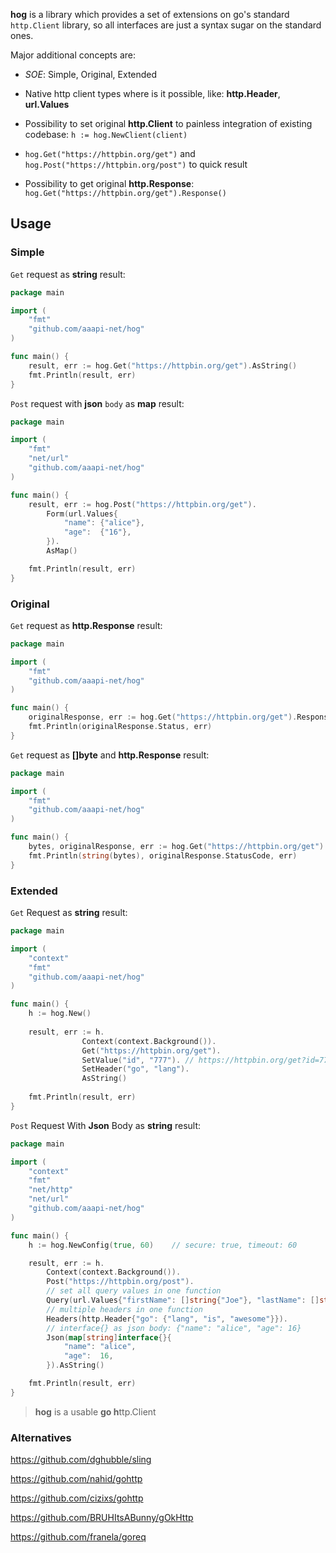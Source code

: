 **hog** is a library which provides a set of extensions on go's standard `http.Client` library,
so all interfaces are just a syntax sugar on the standard ones.

Major additional concepts are:

- *SOE*: Simple, Original, Extended

- Native http client types where is it possible, like: **http.Header**, **url.Values**

- Possibility to set original **http.Client** to painless integration of existing codebase: `h := hog.NewClient(client)`

- `hog.Get("https://httpbin.org/get")` and `hog.Post("https://httpbin.org/post")` to quick result

- Possibility to get original **http.Response**: `hog.Get("https://httpbin.org/get").Response()`

## Usage

### Simple
`Get` request as **string** result:
```go
package main

import (
	"fmt"
	"github.com/aaapi-net/hog"
)

func main() {
	result, err := hog.Get("https://httpbin.org/get").AsString()
	fmt.Println(result, err)
}
```

`Post` request with **json** `body` as **map** result:

```go
package main

import (
	"fmt"
	"net/url"
	"github.com/aaapi-net/hog"
)

func main() {
	result, err := hog.Post("https://httpbin.org/get").
		Form(url.Values{
			"name": {"alice"},
			"age":  {"16"},
		}).
		AsMap()

	fmt.Println(result, err)
}
```


### Original
`Get` request as **http.Response** result:
```go
package main

import (
	"fmt"
	"github.com/aaapi-net/hog"
)

func main() {
	originalResponse, err := hog.Get("https://httpbin.org/get").Response()
	fmt.Println(originalResponse.Status, err)
}
```

`Get` request as **[]byte** and **http.Response** result:
```go
package main

import (
	"fmt"
	"github.com/aaapi-net/hog"
)

func main() {
	bytes, originalResponse, err := hog.Get("https://httpbin.org/get").AsBytesResponse()
	fmt.Println(string(bytes), originalResponse.StatusCode, err)
}
```

### Extended

`Get` Request as **string** result:

```go
package main

import (
	"context"
	"fmt"
	"github.com/aaapi-net/hog"
)

func main() {
	h := hog.New()
    
	result, err := h.
                Context(context.Background()).
                Get("https://httpbin.org/get").
                SetValue("id", "777"). // https://httpbin.org/get?id=777
                SetHeader("go", "lang").
                AsString()
	
	fmt.Println(result, err)
}
```

`Post` Request With **Json** Body as **string** result:

```go
package main

import (
	"context"
	"fmt"
	"net/http"
	"net/url"
	"github.com/aaapi-net/hog"
)

func main() {
	h := hog.NewConfig(true, 60)    // secure: true, timeout: 60

	result, err := h.
		Context(context.Background()).
		Post("https://httpbin.org/post").
		// set all query values in one function
		Query(url.Values{"firstName": []string{"Joe"}, "lastName": []string{"Doe"}}). // https://httpbin.org/post?firstName=Joe&lastName=Doe
		// multiple headers in one function
		Headers(http.Header{"go": {"lang", "is", "awesome"}}).
		// interface{} as json body: {"name": "alice", "age": 16}
		Json(map[string]interface{}{
			"name": "alice",
			"age":  16,
		}).AsString()

	fmt.Println(result, err)
}
```

> **hog** is a usable **go h**ttp.Client


### Alternatives

https://github.com/dghubble/sling

https://github.com/nahid/gohttp

https://github.com/cizixs/gohttp 

https://github.com/BRUHItsABunny/gOkHttp 

https://github.com/franela/goreq 

